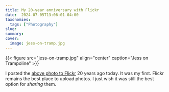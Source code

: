 ```yaml
---
title: My 20-year anniversary with Flickr
date:  2024-07-05T13:06:01-04:00
taxonomies:
  tags: ["Photography"]
slug: 
summary:
cover:
  image: jess-on-tramp.jpg
---
```


{{< figure src="jess-on-tramp.jpg" align="center" caption="Jess on Trampoline" >}}

I posted the [above photo to Flickr](https://www.flickr.com/photos/jbaty/62147/in/dateposted-public/) 20 years ago today. It was my first. Flickr remains the best place to upload photos. I just wish it was still the best option for _sharing_ them.